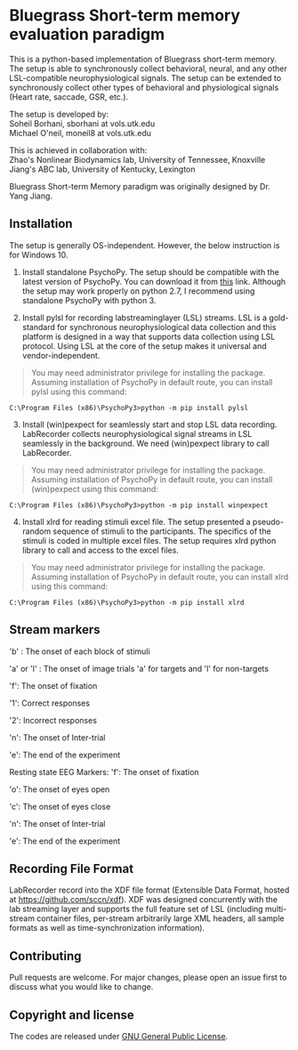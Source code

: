 # Bluegrass Short-term memory evaluation paradigm

This is a python-based implementation of Bluegrass short-term memory. The setup is able to synchronously collect behavioral, neural, and any other LSL-compatible neurophysiological signals.
The setup can be extended to synchronously collect other types of behavioral and physiological signals (Heart rate, saccade, GSR, etc.).

The setup is developed by:\
Soheil Borhani, sborhani at vols.utk.edu\
Michael O'neil, moneil8 at vols.utk.edu

This is achieved in collaboration with:\
Zhao's Nonlinear Biodynamics lab, University of Tennessee, Knoxville\
Jiang's ABC lab, University of Kentucky, Lexington

Bluegrass Short-term Memory paradigm was originally designed by Dr. Yang Jiang.

## Installation
The setup is generally OS-independent. However, the below instruction is for Windows 10.


1. Install standalone PsychoPy. 
The setup should be compatible with the latest version of PsychoPy. You can download it from [this](https://github.com/psychopy/psychopy/releases) link. Although the setup may work properly on python 2.7, I recommend using standalone PsychoPy with python 3.



2. Install pylsl for recording labstreaminglayer (LSL) streams.
LSL is a gold-standard for synchronous neurophysiological data collection and this platform is designed in a way that supports data collection using LSL protocol. Using LSL at the core of the setup makes it universal and vendor-independent.

> You may need administrator privilege for installing the package. Assuming installation of PsychoPy in default route, you can install pylsl using this command:
```windows
C:\Program Files (x86)\PsychoPy3>python -m pip install pylsl
```



3. Install (win)pexpect for seamlessly start and stop LSL data recording.
LabRecorder collects neurophysiological signal streams in LSL seamlessly in the background. We need (win)pexpect library to call LabRecorder.


> You may need administrator privilege for installing the package. Assuming installation of PsychoPy in default route, you can install (win)pexpect using this command:
```windows
C:\Program Files (x86)\PsychoPy3>python -m pip install winpexpect
```



4. Install xlrd for reading stimuli excel file.
The setup presented a pseudo-random sequence of stimuli to the participants. The specifics of the stimuli is coded in multiple excel files. The setup requires xlrd python library to call and access to the excel files.


> You may need administrator privilege for installing the package. Assuming installation of PsychoPy in default route, you can install xlrd using this command:
```windows
C:\Program Files (x86)\PsychoPy3>python -m pip install xlrd
```



## Stream markers
'b' : The onset of each block of stimuli

'a' or 'l' : The onset of image trials 'a' for targets and 'l' for non-targets

'f': The onset of fixation

'1': Correct responses

'2': Incorrect responses

'n': The onset of Inter-trial

'e': The end of the experiment

Resting state EEG Markers:
'f': The onset of fixation

'o': The onset of eyes open

'c': The onset of eyes close

'n': The onset of Inter-trial

'e': The end of the experiment


## Recording File Format
LabRecorder record into the XDF file format (Extensible Data Format, hosted at https://github.com/sccn/xdf). XDF was designed concurrently with the lab streaming layer and supports the full feature set of LSL (including multi-stream container files, per-stream arbitrarily large XML headers, all sample formats as well as time-synchronization information).

## Contributing
Pull requests are welcome. For major changes, please open an issue first to discuss what you would like to change.

## Copyright and license
The codes are released under [GNU General Public License](https://www.gnu.org/licenses/gpl-3.0.en.html).
